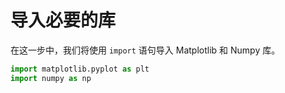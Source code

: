 # 导入必要的库

在这一步中，我们将使用 `import` 语句导入 Matplotlib 和 Numpy 库。

```python
import matplotlib.pyplot as plt
import numpy as np
```
